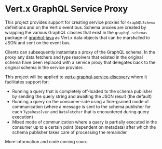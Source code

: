 # Vert.x GraphQL Service Proxy

This project provides support for creating service proxies for `GraphQLSchema` definitions and on the Vert.x event bus.
Schema proxies are created by wrapping the various GraphQL classes that exist in the `graphql.schemas` package of [graphql-java](https://github.com/graphql-java/graphql-java) as Vert.x data objects that can be marshalled to JSON and sent on the event bus.

Clients can subsequently instantiate a proxy of the GraphQL schema. In the proxy any data fetchers and type resolvers that existed in the original schema have been replaced with a service proxy that delegates back to the original schema in the service provider.

This project will be applied to [vertx-graphql-service-discovery](https://github.com/engagingspaces/vertx-graphql-service-discovery) where it facilitates support for:

- Running a query that is completely off-loaded to the schema publisher by sending the query string and awaiting the JSON result (the default)
- Running a query on the consumer-side using a fine-grained mode of communication (where a message is sent to the schema publisher for each `TypeResolver` and `DataFetcher` that is encountered during query execution)
- Mixed mode of communication where a query is partially executed in the consumer up to a certain point (dependent on metadata) after which the schema publisher takes care of processing the remainder

More information and code coming soon..
